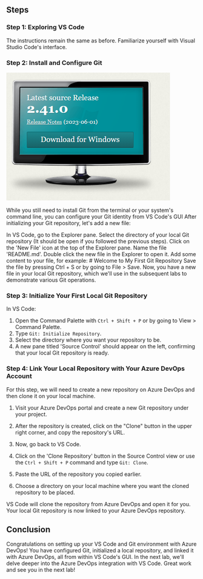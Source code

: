 ## Steps 

### Step 1: Exploring VS Code

The instructions remain the same as before. Familiarize yourself with Visual Studio Code's interface.

### Step 2: Install and Configure Git

![alt text](1.png)

While you still need to install Git from the terminal or your system's command line, you can configure your Git identity from VS Code's GUI
After initializing your Git repository, let's add a new file:

In VS Code, go to the Explorer pane.
Select the directory of your local Git repository (It should be open if you followed the previous steps).
Click on the 'New File' icon at the top of the Explorer pane.
Name the file 'README.md'.
Double click the new file in the Explorer to open it.
Add some content to your file, for example: # Welcome to My First Git Repository
Save the file by pressing Ctrl + S or by going to File > Save.
Now, you have a new file in your local Git repository, which we'll use in the subsequent labs to demonstrate various Git operations.

### Step 3: Initialize Your First Local Git Repository

In VS Code:

1. Open the Command Palette with `Ctrl + Shift + P` or by going to View > Command Palette.
2. Type `Git: Initialize Repository`.
3. Select the directory where you want your repository to be.
4. A new pane titled 'Source Control' should appear on the left, confirming that your local Git repository is ready.

### Step 4: Link Your Local Repository with Your Azure DevOps Account

For this step, we will need to create a new repository on Azure DevOps and then clone it on your local machine. 

1. Visit your Azure DevOps portal and create a new Git repository under your project.

2. After the repository is created, click on the "Clone" button in the upper right corner, and copy the repository's URL.

3. Now, go back to VS Code.

4. Click on the 'Clone Repository' button in the Source Control view or use the `Ctrl + Shift + P` command and type `Git: Clone`.

5. Paste the URL of the repository you copied earlier.

6. Choose a directory on your local machine where you want the cloned repository to be placed.

VS Code will clone the repository from Azure DevOps and open it for you. Your local Git repository is now linked to your Azure DevOps repository.

## Conclusion

Congratulations on setting up your VS Code and Git environment with Azure DevOps! You have configured Git, initialized a local repository, and linked it with Azure DevOps, all from within VS Code's GUI. In the next lab, we'll delve deeper into the Azure DevOps integration with VS Code. Great work and see you in the next lab!

